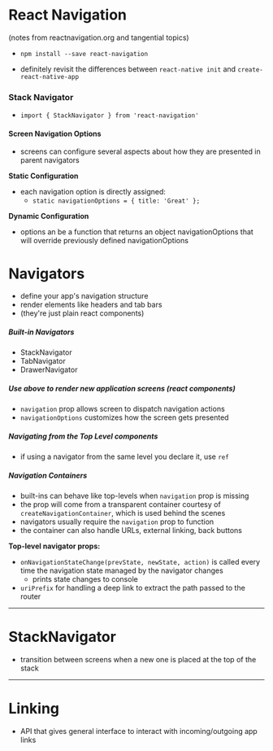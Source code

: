 # React Navigation
(notes from reactnavigation.org and tangential topics)

* `npm install --save react-navigation`

* definitely revisit the differences between `react-native init` and
`create-react-native-app`



### Stack Navigator
* `import { StackNavigator } from 'react-navigation'`

#### Screen Navigation Options
* screens can configure several aspects about how they are presented in
parent navigators

**Static Configuration**
* each navigation option is directly assigned:
  * `static navigationOptions = { title: 'Great' };`

**Dynamic Configuration**
* options an be a function that returns an object navigationOptions that
will override previously defined navigationOptions


# Navigators
* define your app's navigation structure
* render elements like headers and tab bars
* (they're just plain react components)

##### Built-in Navigators
* StackNavigator
* TabNavigator
* DrawerNavigator

##### Use above to render new application screens (react components)
* `navigation` prop allows screen to dispatch navigation actions
* `navigationOptions` customizes how the screen gets presented

##### Navigating from the Top Level components
* if using a navigator from the same level you declare it, use `ref`

##### Navigation Containers
* built-ins can behave like top-levels when `navigation` prop is missing
* the prop will come from a transparent container courtesy of `createNavigationContainer`, which is used behind the scenes
* navigators usually require the `navigation` prop to function
* the container can also handle URLs, external linking, back buttons

**Top-level navigator props:**
* `onNavigationStateChange(prevState, newState, action)` is called every
time the navigation state managed by the navigator changes
  * prints state changes to console
* `uriPrefix` for handling a deep link to extract the path passed to the
router

*******

# StackNavigator
* transition between screens when a new one is placed at the top of the
stack


***********

# Linking

* API that gives general interface to interact with incoming/outgoing app links
